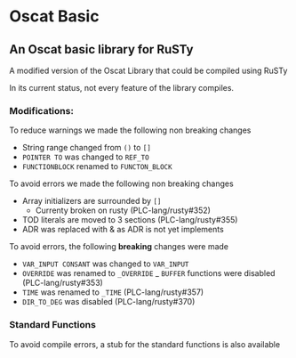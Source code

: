 # Oscat Basic

## An Oscat basic library for RuSTy

A modified version of the Oscat Library that could be compiled using RuSTy

In its current status, not every feature of the library compiles.

### Modifications:
To reduce warnings we made the following non breaking changes
- String range changed from `()` to `[]`
- `POINTER TO` was changed to `REF_TO`
- `FUNCTIONBLOCK` renamed to `FUNCTON_BLOCK`

To avoid errors we made the following non breaking changes
- Array initializers are surrounded by `[]`
	- Currenty broken on rusty (PLC-lang/rusty#352)
- TOD literals are moved to 3 sections (PLC-lang/rusty#355) 
- ADR was replaced with & as ADR is not yet implements

To avoid errors, the following __breaking__ changes were made
- `VAR_INPUT CONSANT` was changed to `VAR_INPUT`
- `OVERRIDE` was renamed to `_OVERRIDE`
_ `BUFFER` functions were disabled (PLC-lang/rusty#353)
- `TIME` was renamed to `_TIME` (PLC-lang/rusty#357)
- `DIR_TO_DEG` was disabled (PLC-lang/rusty#370)

### Standard Functions
To avoid compile errors, a stub for the standard functions is also available

